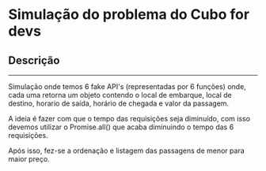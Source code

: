# Simulação do problema do Cubo for devs

## Descrição
---

Simulação onde temos 6 fake API's (representadas por 6 funções) onde, cada uma retorna um objeto contendo o local de embarque, local de destino, horario de saída, horário de chegada e valor da passagem.

A ideia é fazer com que o tempo das requisições seja diminuído, com isso devemos utilizar o Promise.all() que acaba diminuindo o tempo das 6 requisições.

Após isso, fez-se a ordenação e listagem das passagens de menor para maior preço.
